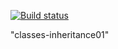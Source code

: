 [![Build status](https://ci.appveyor.com/api/projects/status/qvxolqppymlyfwar?svg=true)](https://ci.appveyor.com/project/anikolaevski/classes-inheritance01)

"classes-inheritance01" 
